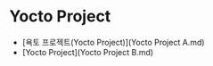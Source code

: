 # Yocto Project



- [욕토 프로젝트(Yocto Project)](Yocto Project A.md)
- [Yocto Project](Yocto Project B.md)

